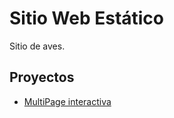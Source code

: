 # Sitio Web Estático

Sitio de aves.

## Proyectos

- [MultiPage interactiva](https://libertad23-1.github.io/aves/aves/)
